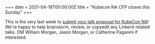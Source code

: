 +++
date = 2021-04-18T00:00:00Z
title = "Kubecon NA CFP closes this Sunday"
+++

This is the very last week to [submit your talk proposal for KubeCon NA](https://events.linuxfoundation.org/kubecon-cloudnativecon-north-america/program/cfp/)! We're happy to help brainstorm, review, or copyedit any Linkerd-related talks. DM William Morgan, Jason Morgan, or Catherine Paganini if interested.
